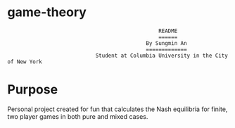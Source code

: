 # game-theory
                                                    README
                                                    ======
                                                By Sungmin An
                                                =============
                                Student at Columbia University in the City of New York
Purpose
=======
Personal project created for fun that calculates the Nash equilibria for finite, two player games in both pure and mixed cases.


